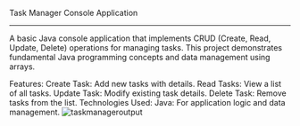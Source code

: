 



Task Manager Console Application
________________________________________________________________________
A basic Java console application that implements CRUD (Create, Read, Update, Delete) operations for managing tasks. 
This project demonstrates fundamental Java programming concepts and data management using arrays.

Features:
Create Task: Add new tasks with details.
Read Tasks: View a list of all tasks.
Update Task: Modify existing task details.
Delete Task: Remove tasks from the list.
Technologies Used:
Java: For application logic and data management.
![taskmanageroutput](https://github.com/user-attachments/assets/caedfde5-1498-48e8-be72-e51f2f4b638c)

